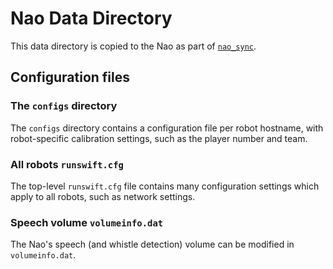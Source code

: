 # Nao Data Directory

This data directory is copied to the Nao as part of [`nao_sync`][nao-sync].


## Configuration files

### The `configs` directory

The `configs` directory contains a configuration file per robot hostname, with
robot-specific calibration settings, such as the player number and team.


### All robots `runswift.cfg`

The top-level `runswift.cfg` file contains many configuration
settings which apply to all robots, such as network settings.


### Speech volume `volumeinfo.dat`

The Nao's speech (and whistle detection) volume can be modified in 
`volumeinfo.dat`.


[nao-sync]: /bin/nao_sync
